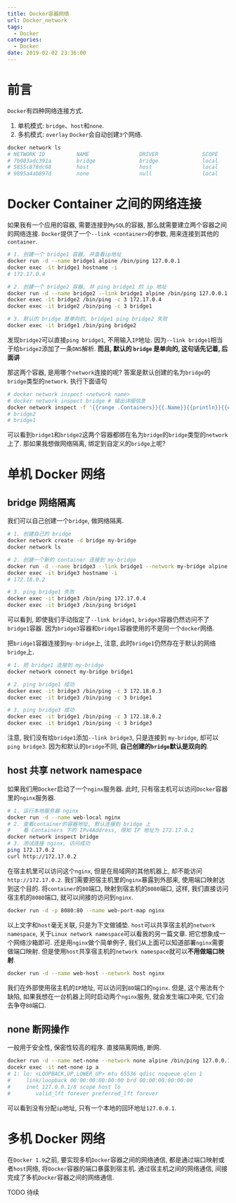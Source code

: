 ```yaml
---
title: Docker容器网络
url: Docker_network
tags:
  - Docker
categories:
  - Docker
date: 2019-02-02 23:36:00
---
```

# 前言
`Docker`有四种网络连接方式.
1. 单机模式: `bridge`、`host`和`none`.
2. 多机模式: `overlay`
`Docker`会自动创建`3`个网络.
```bash
docker network ls
# NETWORK ID          NAME                DRIVER              SCOPE
# 7b083adc391a        bridge              bridge              local
# 5855c878dc68        host                host                local
# 9895a4ab897d        none                null                local
```

<!-- more -->

# Docker Container 之间的网络连接
如果我有一个应用的容器, 需要连接到`MySQL`的容器, 那么就需要建立两个容器之间的网络连接.
`Docker`提供了一个`--link <container>`的参数, 用来连接到其他的`container`.
```bash
# 1. 创建一个 bridge1 容器, 并查看ip地址
docker run -d --name bridge1 alpine /bin/ping 127.0.0.1
docker exec -it bridge1 hostname -i
# 172.17.0.4

# 2. 创建一个 bridge2 容器, 并 ping bridge1 的 ip 地址
docker run -d --name bridge2 --link bridge1 alpine /bin/ping 127.0.0.1
docker exec -it bridge2 /bin/ping -c 3 172.17.0.4
docker exec -it bridge2 /bin/ping -c 3 bridge1

# 3. 默认的 bridge 是单向的, bridge1 ping bridge2 失败
docker exec -it bridge1 /bin/ping bridge2
```
发现`bridge2`可以直接`ping bridge1`, 不用输入`IP`地址.
因为`--link bridge1`相当于给`bridge2`添加了一条`DNS`解析.
**而且, 默认的 `bridge` 是单向的, 这句话先记着, 后面讲**

那这两个容器, 是用哪个`network`连接的呢?
答案是默认创建的名为`bridge`的`bridge`类型的`network`. 执行下面语句
```bash
# docker network inspect <network name>
# docker network inspect bridge # 输出详细信息
docker network inspect -f '{{range .Containers}}{{.Name}}{{println}}{{else}}With No Containers{{end}}' bridge
# bridge2
# bridge1
```
可以看到`bridge1`和`bridge2`这两个容器都绑在名为`bridge`的`bridge`类型的`network`上了.
那如果我想做网络隔离, 绑定到自定义的`bridge`上呢?

# 单机 Docker 网络
## bridge 网络隔离
我们可以自己创建一个`bridge`, 做网络隔离.
```bash
# 1. 创建自己的 bridge
docker network create -d bridge my-bridge
docker network ls

# 2. 创建一个新的 container 连接到 my-bridge
docker run -d --name bridge3 --link bridge1 --network my-bridge alpine /bin/ping 127.0.0.1
docker exec -it bridge3 hostname -i
# 172.18.0.2

# 3. ping bridge1 失败
docker exec -it bridge3 /bin/ping 172.17.0.4
docker exec -it bridge3 /bin/ping bridge1
```
可以看到, 即使我们手动指定了`--link bridge1`, `bridge3`容器仍然访问不了`bridge1`容器.
因为`bridge3`容器和`bridge1`容器使用的不是同一个`docker`网络.

把`bridge1`容器连接到`my-bridge`上, 注意, 此时`bridge1`仍然存在于默认的网络`bridge`上.
```bash
# 1. 把 bridge1 连接到 my-bridge
docker network connect my-bridge bridge1

# 2. ping bridge1 成功
docker exec -it bridge3 /bin/ping -c 3 172.18.0.3
docker exec -it bridge3 /bin/ping -c 3 bridge1

# 3. ping bridge3 成功
docker exec -it bridge1 /bin/ping -c 3 172.18.0.2
docker exec -it bridge1 /bin/ping -c 3 bridge3
```
注意, 我们没有给`bridge1`添加`--link bridge3`, 只是连接到 `my-bridge`, 却可以`ping bridge3`.
因为和默认的`bridge`不同, **自己创建的`bridge`默认是双向的**.

## host 共享 network namespace
如果我们用`Docker`启动了一个`nginx`服务器. 
此时, 只有宿主机可以访问`Docker`容器里的`nginx`服务器.
```bash
# 1. 运行本地服务器 nginx
docker run -d --name web-local nginx
# 2. 查看container的容器地址, 默认连接到 bridge 上
#    看 Containers 下的 IPv4Address, 得知 IP 地址为 172.17.0.2
docker network inspect bridge
# 3. 测试连接 nginx, 访问成功
ping 172.17.0.2
curl http://172.17.0.2
```
在宿主机里可以访问这个`nginx`, 但是在局域网的其他机器上, 却不能访问`http://172.17.0.2`.
我们需要把宿主机里的`nginx`暴露到外部来, 使用端口映射达到这个目的.
将`container`的`80`端口, 映射到宿主机的`8080`端口, 这样, 我们直接访问宿主机的`8080`端口, 就可以间接的访问到`nginx`.
```bash
docker run -d -p 8080:80 --name web-port-map nginx
```

以上文字和`host`毫无关联, 只是为下文做铺垫.
`host`可以共享宿主机的`network namespace`, 关于`Linux network namespace`可以看我的另一篇文章.
把它想象成一个网络沙箱即可.
还是用`nginx`做个简单例子, 我们从上面可以知道部署`nginx`需要做端口映射.
但是使用`host`共享宿主机的`network namespace`就可以**不用做端口映射**.
```bash
docker run -d --name web-host --network host nginx
```
我们在外部使用宿主机的`IP`地址, 可以访问到`80`端口的`nginx`.
但是, 这个用法有个缺陷, 如果我想在一台机器上同时启动两个`nginx`服务, 就会发生端口冲突, 它们会去争夺`80`端口.

## none 断网操作
一般用于安全性, 保密性较高的程序.
直接隔离网络, 断网.
```bash
docker run -d --name net-none --network none alpine /bin/ping 127.0.0.1
docekr exec -it net-none ip a
# 1: lo: <LOOPBACK,UP,LOWER_UP> mtu 65536 qdisc noqueue qlen 1
#     link/loopback 00:00:00:00:00:00 brd 00:00:00:00:00:00
#     inet 127.0.0.1/8 scope host lo
#        valid_lft forever preferred_lft forever
```
可以看到没有分配`ip`地址, 只有一个本地的回环地址`127.0.0.1`.

# 多机 Docker 网络
在`Docker 1.9`之前, 要实现多机`Docker`容器之间的网络通信, 都是通过端口映射或者`host`网络, 将`Docker`容器的端口暴露到宿主机. 
通过宿主机之间的网络通信, 间接完成了多机`Docker`容器之间的网络通信.

TODO 待续